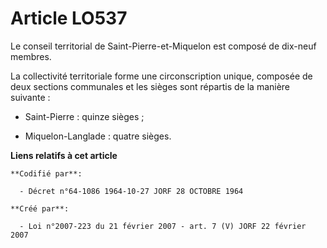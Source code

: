 # Article LO537

Le conseil territorial de Saint-Pierre-et-Miquelon est composé de dix-neuf membres.

La collectivité territoriale forme une circonscription unique, composée de deux sections communales et les sièges sont
répartis de la manière suivante :

- Saint-Pierre : quinze sièges ;

- Miquelon-Langlade : quatre sièges.

**Liens relatifs à cet article**

	**Codifié par**:

	  - Décret n°64-1086 1964-10-27 JORF 28 OCTOBRE 1964

	**Créé par**:

	  - Loi n°2007-223 du 21 février 2007 - art. 7 (V) JORF 22 février 2007
